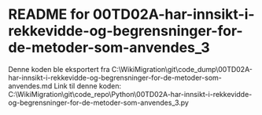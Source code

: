 # README for 00TD02A-har-innsikt-i-rekkevidde-og-begrensninger-for-de-metoder-som-anvendes_3
Denne koden ble eksportert fra C:\WikiMigration\git\code_dump\00TD02A-har-innsikt-i-rekkevidde-og-begrensninger-for-de-metoder-som-anvendes.md
Link til denne koden: C:\WikiMigration\git\code_repo\Python\00TD02A-har-innsikt-i-rekkevidde-og-begrensninger-for-de-metoder-som-anvendes_3.py
